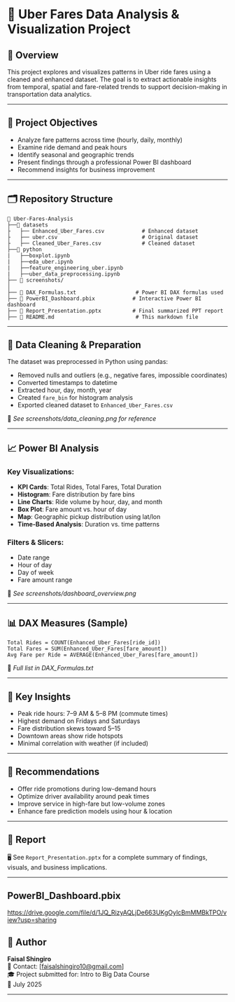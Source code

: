 # 🚕 Uber Fares Data Analysis & Visualization Project

## 📌 Overview

This project explores and visualizes patterns in Uber ride fares using a cleaned and enhanced dataset. The goal is to extract actionable insights from temporal, spatial and fare-related trends to support decision-making in transportation data analytics.

---

## 🎯 Project Objectives

- Analyze fare patterns across time (hourly, daily, monthly)
- Examine ride demand and peak hours
- Identify seasonal and geographic trends
- Present findings through a professional Power BI dashboard
- Recommend insights for business improvement

---

## 🗂️ Repository Structure

```
📁 Uber-Fares-Analysis
├──📁 datasets
├   ├── Enhanced_Uber_Fares.csv            # Enhanced dataset
├   ├── uber.csv                           # Original dataset
├   ├── Cleaned_Uber_Fares.csv             # Cleaned dataset
├──📁 python
|   ├──boxplot.ipynb
|   ├──eda_uber.ipynb
|   ├──feature_engineering_uber.ipynb
|   ├──uber_data_preprocessing.ipynb
├── 📸 screenshots/
│   
├── 📁 DAX_Formulas.txt                   # Power BI DAX formulas used
├── 📁 PowerBI_Dashboard.pbix            # Interactive Power BI dashboard
├── 📄 Report_Presentation.pptx          # Final summarized PPT report
├── 📘 README.md                          # This markdown file
```

---

## 🧹 Data Cleaning & Preparation

The dataset was preprocessed in Python using pandas:

- Removed nulls and outliers (e.g., negative fares, impossible coordinates)
- Converted timestamps to datetime
- Extracted hour, day, month, year
- Created `fare_bin` for histogram analysis
- Exported cleaned dataset to `Enhanced_Uber_Fares.csv`

📸 _See screenshots/data_cleaning.png for reference_

---

## 📈 Power BI Analysis

### Key Visualizations:

- **KPI Cards**: Total Rides, Total Fares, Total Duration
- **Histogram**: Fare distribution by fare bins
- **Line Charts**: Ride volume by hour, day, and month
- **Box Plot**: Fare amount vs. hour of day
- **Map**: Geographic pickup distribution using lat/lon
- **Time-Based Analysis**: Duration vs. time patterns

### Filters & Slicers:
- Date range
- Hour of day
- Day of week
- Fare amount range

📸 _See screenshots/dashboard_overview.png_

---

## 📊 DAX Measures (Sample)

```dax
Total Rides = COUNT(Enhanced_Uber_Fares[ride_id])
Total Fares = SUM(Enhanced_Uber_Fares[fare_amount])
Avg Fare per Ride = AVERAGE(Enhanced_Uber_Fares[fare_amount])
```

📁 _Full list in DAX_Formulas.txt_

---

## 🧠 Key Insights

- Peak ride hours: 7–9 AM & 5–8 PM (commute times)
- Highest demand on Fridays and Saturdays
- Fare distribution skews toward $5–$15
- Downtown areas show ride hotspots
- Minimal correlation with weather (if included)

---

## 📝 Recommendations

- Offer ride promotions during low-demand hours
- Optimize driver availability around peak times
- Improve service in high-fare but low-volume zones
- Enhance fare prediction models using hour & location

---

## 📝 Report

🖥️ See `Report_Presentation.pptx` for a complete summary of findings, visuals, and business implications.

---
## PowerBI_Dashboard.pbix
https://drive.google.com/file/d/1JQ_RizyAQLjDe663UKgOylcBmMMBkTPO/view?usp=sharing

## 🔗 Author

**Faisal Shingiro**  
📧 Contact: [faisalshingiro10@gmail.com]  
🎓 Project submitted for: Intro to Big Data Course  
📅 July 2025

---
